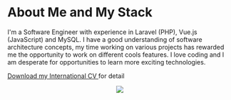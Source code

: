 # About Me and My Stack

I'm a Software Engineer with experience in Laravel (PHP), Vue.js (JavaScript) and MySQL. I have a good understanding of software architecture concepts, my time working on various projects has rewarded me the opportunity to work on different cools features. I love coding and I am desperate for opportunities to learn more exciting technologies.

<a href='https://s3-ap-southeast-1.amazonaws.com/glints-dashboard/resume/2944635a9c733cd15197241faff5b51d.pdf' target='_blank'>
  Download my International CV
</a> for detail

<br />
<p align="center">
  <img align="center" src="https://github-readme-streak-stats.herokuapp.com/?user=albasyir"></img>
</p>
